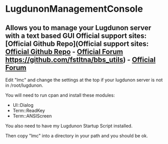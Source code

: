 # LugdunonManagementConsole
Allows you to manage your Lugdunon server with a text based GUI
Official support sites: [Official Github Repo](Official support sites: [Official Github Repo](https://github.com/fstltna/LugdunonManagementConsole) - [Official Forum](https://synchronetbbs.org/index.php/forum/bbs-utils-suite-support) https://github.com/fstltna/bbs_utils) - [Official Forum](https://lugdunoncity.org/index.php/forum/lugdunon-management-console) 
---
Edit "lmc" and change the settings at the top if your lugdunon server is not in /root/lugdunon.

You will need to run cpan and install these modules:

- UI::Dialog
- Term::ReadKey
- Term::ANSIScreen

You also need to have my Lugdunon Startup Script installed.

Then copy "lmc" into a directory in your path and you should be ok.

